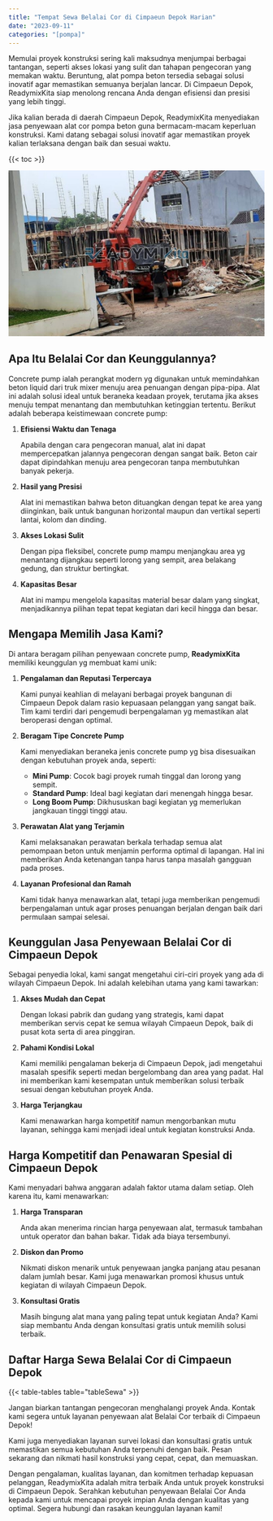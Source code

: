 ```yaml
---
title: "Tempat Sewa Belalai Cor di Cimpaeun Depok Harian"
date: "2023-09-11"
categories: "[pompa]"
---
```


Memulai proyek konstruksi sering kali maksudnya menjumpai berbagai tantangan, seperti akses lokasi yang sulit dan tahapan pengecoran yang memakan waktu. Beruntung, alat pompa beton tersedia sebagai solusi inovatif agar memastikan semuanya berjalan lancar. Di Cimpaeun Depok, ReadymixKita siap menolong rencana Anda dengan efisiensi dan presisi yang lebih tinggi.

Jika kalian berada di daerah Cimpaeun Depok, ReadymixKita menyediakan jasa penyewaan alat cor pompa beton guna bermacam-macam keperluan konstruksi. Kami datang sebagai solusi inovatif agar memastikan proyek kalian terlaksana dengan baik dan sesuai waktu.

{{< toc >}}

![Tempat Sewa Belalai Cor di Cimpaeun Depok Harian](/images/pompa/sewa-pompa-15.jpg)

## Apa Itu Belalai Cor dan Keunggulannya?

Concrete pump ialah perangkat modern yg digunakan untuk memindahkan beton liquid dari truk mixer menuju area penuangan dengan pipa-pipa. Alat ini adalah solusi ideal untuk beraneka keadaan proyek, terutama jika akses menuju tempat menantang dan membutuhkan ketinggian tertentu. Berikut adalah beberapa keistimewaan concrete pump:

1. **Efisiensi Waktu dan Tenaga**

   Apabila dengan cara pengecoran manual, alat ini dapat mempercepatkan jalannya pengecoran dengan sangat baik. Beton cair dapat dipindahkan menuju area pengecoran tanpa membutuhkan banyak pekerja.

2. **Hasil yang Presisi**

   Alat ini memastikan bahwa beton dituangkan dengan tepat ke area yang diinginkan, baik untuk bangunan horizontal maupun dan vertikal seperti lantai, kolom dan dinding.

3. **Akses Lokasi Sulit**

   Dengan pipa fleksibel, concrete pump mampu menjangkau area yg menantang dijangkau seperti lorong yang sempit, area belakang gedung, dan struktur bertingkat.

4. **Kapasitas Besar**

   Alat ini mampu mengelola kapasitas material besar dalam yang singkat, menjadikannya pilihan tepat tepat kegiatan dari kecil hingga dan besar.

## Mengapa Memilih Jasa Kami?

Di antara beragam pilihan penyewaan concrete pump, **ReadymixKita** memiliki keunggulan yg membuat kami unik:

1. **Pengalaman dan Reputasi Terpercaya**

   Kami punyai keahlian di melayani berbagai proyek bangunan di Cimpaeun Depok dalam rasio kepuasaan pelanggan yang sangat baik. Tim kami terdiri dari pengemudi berpengalaman yg memastikan alat beroperasi dengan optimal.

2. **Beragam Tipe Concrete Pump**

   Kami menyediakan beraneka jenis concrete pump yg bisa disesuaikan dengan kebutuhan proyek anda, seperti:
   - **Mini Pump**: Cocok bagi proyek rumah tinggal dan lorong yang sempit.
   - **Standard Pump**: Ideal bagi kegiatan dari menengah hingga besar.
   - **Long Boom Pump**: Dikhususkan bagi kegiatan yg memerlukan jangkauan tinggi tinggi atau.

3. **Perawatan Alat yang Terjamin**

   Kami melaksanakan perawatan berkala terhadap semua alat pemompaan beton untuk menjamin performa optimal di lapangan. Hal ini memberikan Anda ketenangan tanpa harus tanpa masalah gangguan pada proses.

4. **Layanan Profesional dan Ramah**

   Kami tidak hanya menawarkan alat, tetapi juga memberikan pengemudi berpengalaman untuk agar proses penuangan berjalan dengan baik dari permulaan sampai selesai.

## Keunggulan Jasa Penyewaan Belalai Cor di Cimpaeun Depok

Sebagai penyedia lokal, kami sangat mengetahui ciri-ciri proyek yang ada di wilayah Cimpaeun Depok. Ini adalah kelebihan utama yang kami tawarkan:

1. **Akses Mudah dan Cepat**

   Dengan lokasi pabrik dan gudang yang strategis, kami dapat memberikan servis cepat ke semua wilayah Cimpaeun Depok, baik di pusat kota serta di area pinggiran.

2. **Pahami Kondisi Lokal**

   Kami memiliki pengalaman bekerja di Cimpaeun Depok, jadi mengetahui masalah spesifik seperti medan bergelombang dan area yang padat. Hal ini memberikan kami kesempatan untuk memberikan solusi terbaik sesuai dengan kebutuhan proyek Anda.

3. **Harga Terjangkau**

   Kami menawarkan harga kompetitif namun mengorbankan mutu layanan, sehingga kami menjadi ideal untuk kegiatan konstruksi Anda.

## Harga Kompetitif dan Penawaran Spesial di Cimpaeun Depok

Kami menyadari bahwa anggaran adalah faktor utama dalam setiap. Oleh karena itu, kami menawarkan:

1. **Harga Transparan**

   Anda akan menerima rincian harga penyewaan alat, termasuk tambahan untuk operator dan bahan bakar. Tidak ada biaya tersembunyi.

2. **Diskon dan Promo**

   Nikmati diskon menarik untuk penyewaan jangka panjang atau pesanan dalam jumlah besar. Kami juga menawarkan promosi khusus untuk kegiatan di wilayah Cimpaeun Depok.

3. **Konsultasi Gratis**

   Masih bingung alat mana yang paling tepat untuk kegiatan Anda? Kami siap membantu Anda dengan konsultasi gratis untuk memilih solusi terbaik.

## Daftar Harga Sewa Belalai Cor di Cimpaeun Depok

{{< table-tables table="tableSewa" >}}

Jangan biarkan tantangan pengecoran menghalangi proyek Anda. Kontak kami segera untuk layanan penyewaan alat Belalai Cor terbaik di Cimpaeun Depok!

Kami juga menyediakan layanan survei lokasi dan konsultasi gratis untuk memastikan semua kebutuhan Anda terpenuhi dengan baik. Pesan sekarang dan nikmati hasil konstruksi yang cepat, cepat, dan memuaskan.

Dengan pengalaman, kualitas layanan, dan komitmen terhadap kepuasan pelanggan, ReadymixKita adalah mitra terbaik Anda untuk proyek konstruksi di Cimpaeun Depok. Serahkan kebutuhan penyewaan Belalai Cor Anda kepada kami untuk mencapai proyek impian Anda dengan kualitas yang optimal. Segera hubungi dan rasakan keunggulan layanan kami!